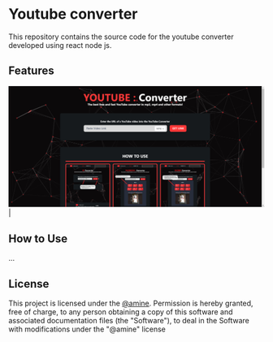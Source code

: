 # Youtube converter 

This repository contains the source code for the youtube converter developed using react node js.

## Features


![First](https://github.com/M-Tijani/Youtube_Downloader/blob/main/Client/src/assets/Screenshot%20(2).png?raw=true) | 

## How to Use 
...


## License

This project is licensed under the [@amine](LICENSE).
Permission is hereby granted, free of charge, to any person obtaining a copy
of this software and associated documentation files (the "Software"), to deal
in the Software with modifications under the "@amine" license
